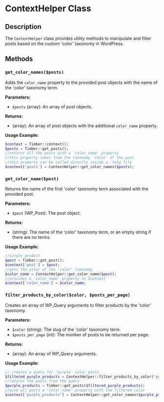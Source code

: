# ContextHelper Class

## Description

The `ContextHelper` class provides utility methods to manipulate and filter posts based on the custom 'color' taxonomy in WordPress.

## Methods

### `get_color_names($posts)`

Adds the `color_name` property to the provided post objects with the name of the 'color' taxonomy term.

**Parameters:**

- `$posts` (array): An array of post objects.

**Returns:**

- (array): An array of post objects with the additional `color_name` property.

**Usage Example:**

```php
$context = Timber::context();
$posts = Timber::get_posts();
//returns all the posts with a 'color_name' property
//this property comes from the taxonomy 'color' of the post
//this property can be called directly inside a .twig file
$context['posts'] = ContextHelper::get_color_names($posts);
```

### `get_color_name($post)`

Returns the name of the first 'color' taxonomy term associated with the provided post.

**Parameters:**

- `$post` (WP_Post): The post object.

**Returns:**

- (string): The name of the 'color' taxonomy term, or an empty string if there are no terms.

**Usage Example:**

```php
//single product
$post = Timber::get_post();
$context['post'] = $post;
//gets the color of the 'color' taxonomy
$color_name = ContextHelper::get_color_name($post);
//provides a 'color_name' property to $context
$context['color_name'] = $color_name;
```

### `filter_products_by_color($color, $posts_per_page)`

Creates an array of WP_Query arguments to filter products by the 'color' taxonomy.

**Parameters:**

- `$color` (string): The slug of the 'color' taxonomy term.
- `$posts_per_page` (int): The number of posts to be returned per page.

**Returns:**

- (array): An array of WP_Query arguments.

**Usage Example:**

```php
// creates a query for 'purple' color posts
$filtered_purple_products = ContextHelper::filter_products_by_color('purple', 2);
//returns the posts from the query 
$purple_products = Timber::get_posts($filtered_purple_products);
//give all posts a 'color_name' property with the filtered color
$context['purple_products'] = ContextHelper::get_color_names($purple_products);
```
